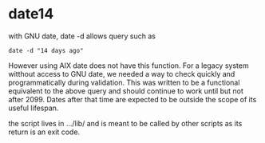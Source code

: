 # date14


with GNU date, date -d allows query such as 

`date -d "14 days ago"`

However using AIX date does not have this function.  For a legacy system witthout access to GNU date, we needed a way to check quickly and programmatically during validation.  This was written to be a functional equivalent to the above query and should continue to work until but not after 2099.  Dates after that time are expected to be outside the scope of its useful lifespan.

the script lives in .../lib/ and is meant to be called by other scripts as its return is an exit code.
